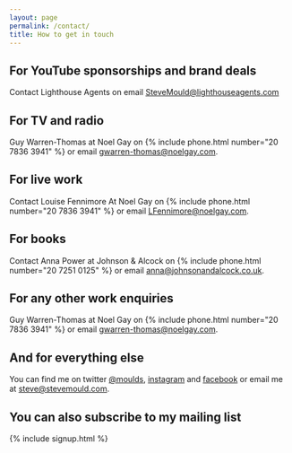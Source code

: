 ```yaml
---
layout: page
permalink: /contact/
title: How to get in touch
---
```


## For YouTube sponsorships and brand deals
Contact Lighthouse Agents on email [SteveMould@lighthouseagents.com](mailto:SteveMould@lighthouseagents.com) 

## For TV and radio
Guy Warren-Thomas at Noel Gay on {% include phone.html number="20 7836 3941" %} or email [gwarren-thomas@noelgay.com](mailto:gwarren-thomas@noelgay.com).

## For live work
Contact Louise Fennimore At Noel Gay on {% include phone.html number="20 7836 3941" %} or email [LFennimore@noelgay.com](mailto:LFennimore@noelgay.com).

## For books
Contact Anna Power at Johnson & Alcock on {% include phone.html number="20 7251 0125" %} or email [anna@johnsonandalcock.co.uk](mailto:anna@johnsonandalcock.co.uk).

## For any other work enquiries
Guy Warren-Thomas at Noel Gay on {% include phone.html number="20 7836 3941" %} or email [gwarren-thomas@noelgay.com](mailto:gwarren-thomas@noelgay.com).

## And for everything else
You can find me on twitter [@moulds](https://twitter.com/moulds), [instagram](https://www.instagram.com/stevemouldscience/) and [facebook](https://www.facebook.com/stevemouldscience/) or email me at [steve@stevemould.com](mailto:steve@stevemould.com).

## You can also subscribe to my mailing list

{% include signup.html %}